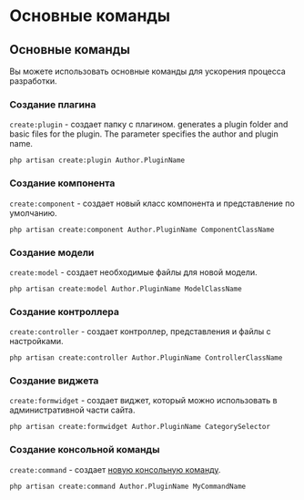 # Основные команды

<a name="scaffolding-commands" class="anchor" ></a>
## Основные команды

Вы можете использовать основные команды для ускорения процесса разработки.

<a name="scaffold-create-plugin" class="anchor" ></a>
### Создание плагина

`create:plugin` - создает папку с плагином. generates a plugin folder and basic files for the plugin. The parameter specifies the author and plugin name.

    php artisan create:plugin Author.PluginName

<a name="scaffold-create-component" class="anchor" ></a>
### Создание компонента

`create:component` - создает новый класс компонента и представление по умолчанию.

    php artisan create:component Author.PluginName СomponentClassName

<a name="scaffold-create-model" class="anchor" ></a>
### Создание модели

`create:model` - создает необходимые файлы для новой модели.

    php artisan create:model Author.PluginName ModelClassName

<a name="scaffold-create-controller" class="anchor" ></a>
### Cоздание контроллера

`create:controller` - создает контроллер, представления и файлы с настройками.

    php artisan create:controller Author.PluginName ControllerClassName

<a name="scaffold-create-formwidget" class="anchor" ></a>
### Создание виджета

`create:formwidget` - создает виджет, который можно использовать в административной части сайта.

    php artisan create:formwidget Author.PluginName CategorySelector

<a name="scaffold-create-command" class="anchor" ></a>
### Создание консольной команды

`create:command` - создает [новую консольную команду](../console/development).

    php artisan create:command Author.PluginName MyCommandName
